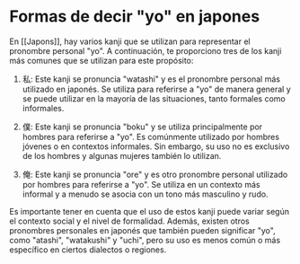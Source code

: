 # Formas de decir "yo" en japones

En [[Japons]], hay varios kanji que se utilizan para representar el pronombre personal "yo". A continuación, te proporciono tres de los kanji más comunes que se utilizan para este propósito:

1.  私: Este kanji se pronuncia "watashi" y es el pronombre personal más utilizado en japonés. Se utiliza para referirse a "yo" de manera general y se puede utilizar en la mayoría de las situaciones, tanto formales como informales.
    
2.  僕: Este kanji se pronuncia "boku" y se utiliza principalmente por hombres para referirse a "yo". Es comúnmente utilizado por hombres jóvenes o en contextos informales. Sin embargo, su uso no es exclusivo de los hombres y algunas mujeres también lo utilizan.
    
3.  俺: Este kanji se pronuncia "ore" y es otro pronombre personal utilizado por hombres para referirse a "yo". Se utiliza en un contexto más informal y a menudo se asocia con un tono más masculino y rudo.
    

Es importante tener en cuenta que el uso de estos kanji puede variar según el contexto social y el nivel de formalidad. Además, existen otros pronombres personales en japonés que también pueden significar "yo", como "atashi", "watakushi" y "uchi", pero su uso es menos común o más específico en ciertos dialectos o regiones.